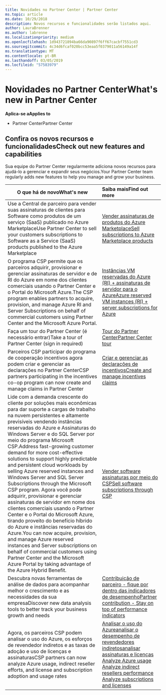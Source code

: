```yaml
---
title: Novidades no Partner Center | Partner Center
ms.topic: article
ms.date: 10/29/2018
description: Novos recursos e funcionalidades serão listados aqui.
author: LauraBrenner
ms.author: labrenne
ms.localizationpriority: medium
ms.openlocfilehash: 1d943721894ba66da90897f6ff67cacbf7551cd3
ms.sourcegitcommit: 4c34d6fcaf020bcc53eaa5f0379011a56149a14f
ms.translationtype: MT
ms.contentlocale: pt-BR
ms.lasthandoff: 03/05/2019
ms.locfileid: "57583979"
---
```

# <a name="whats-new-in-partner-center"></a><span data-ttu-id="3c0ee-103">Novidades no Partner Center</span><span class="sxs-lookup"><span data-stu-id="3c0ee-103">What's new in Partner Center</span></span>

<span data-ttu-id="3c0ee-104">**Aplica-se a**</span><span class="sxs-lookup"><span data-stu-id="3c0ee-104">**Applies to**</span></span>

-  <span data-ttu-id="3c0ee-105">Partner Center</span><span class="sxs-lookup"><span data-stu-id="3c0ee-105">Partner Center</span></span>

## <a name="check-out-new-features-and-capabilities"></a><span data-ttu-id="3c0ee-106">Confira os novos recursos e funcionalidades</span><span class="sxs-lookup"><span data-stu-id="3c0ee-106">Check out new features and capabilities</span></span> 

<span data-ttu-id="3c0ee-107">Sua equipe do Partner Center regularmente adiciona novos recursos para ajudá-lo a gerenciar e expandir seus negócios.</span><span class="sxs-lookup"><span data-stu-id="3c0ee-107">Your Partner Center team regularly adds new features to help you manage and grow your business.</span></span>


|<span data-ttu-id="3c0ee-108">**O que há de novo**</span><span class="sxs-lookup"><span data-stu-id="3c0ee-108">**What's new**</span></span>   |<span data-ttu-id="3c0ee-109">**Saiba mais**</span><span class="sxs-lookup"><span data-stu-id="3c0ee-109">**Find out more**</span></span>   |
|----------------------|:-----------------|
|<span data-ttu-id="3c0ee-110">Use a Central de parceiro para vender suas assinaturas de clientes para Software como produtos de um serviço (SaaS) publicado no Azure Marketplace</span><span class="sxs-lookup"><span data-stu-id="3c0ee-110">Use Partner Center to sell your customers subscriptions to Software as a Service (SaaS) products published to the Azure Marketplace</span></span>  | [<span data-ttu-id="3c0ee-111">Vender assinaturas de produtos do Azure Marketplace</span><span class="sxs-lookup"><span data-stu-id="3c0ee-111">Sell subscriptions to Azure Marketplace products</span></span>](sell-marketplace-products.md)|
|<span data-ttu-id="3c0ee-112">O programa CSP permite que os parceiros adquirir, provisionar e gerenciar assinaturas de servidor e de RI do Azure em nome dos clientes comerciais usando o Partner Center e o Portal do Microsoft Azure.</span><span class="sxs-lookup"><span data-stu-id="3c0ee-112">The CSP program enables partners to acquire, provision, and manage Azure RI and Server Subscriptions on behalf of commercial customers using Partner Center and the Microsoft Azure Portal.</span></span>|[<span data-ttu-id="3c0ee-113">Instâncias VM reservadas do Azure (RI) + assinaturas de servidor para o Azure</span><span class="sxs-lookup"><span data-stu-id="3c0ee-113">Azure reserved VM instances (RI) + server subscriptions for Azure</span></span>](azure-ri-server-subscriptions.md)|
|<span data-ttu-id="3c0ee-114">Faça um tour do Partner Center (é necessário entrar)</span><span class="sxs-lookup"><span data-stu-id="3c0ee-114">Take a tour of Partner Center (sign in required)</span></span>|[<span data-ttu-id="3c0ee-115">Tour do Partner Center</span><span class="sxs-lookup"><span data-stu-id="3c0ee-115">Partner Center tour</span></span>](https://partnercenter.microsoft.com/pcv/redirect?authenticate=true&redirect=%2Fdashboard%2Foverview)|
|<span data-ttu-id="3c0ee-116">Parceiros CSP participar do programa de cooperação incentivos agora podem criar e gerenciar as declarações no Partner Center</span><span class="sxs-lookup"><span data-stu-id="3c0ee-116">CSP partners participating in the incentives co-op program can now create and manage claims in Partner Center</span></span>|[<span data-ttu-id="3c0ee-117">Criar e gerenciar as declarações de incentivos</span><span class="sxs-lookup"><span data-stu-id="3c0ee-117">Create and manage incentives claims</span></span>](create-incentives-claims.md)|
|<span data-ttu-id="3c0ee-118">Lide com a demanda crescente do cliente por soluções mais econômicas para dar suporte a cargas de trabalho na nuvem persistentes e altamente previsíveis vendendo instâncias reservadas do Azure e Assinaturas do Windows Server e do SQL Server por meio do programa Microsoft CSP.</span><span class="sxs-lookup"><span data-stu-id="3c0ee-118">Address fast-growing customer demand for more cost-effective solutions to support highly predictable and persistent cloud workloads by selling Azure reserved instances and Windows Server and SQL Server Subscriptions through the Microsoft CSP program.</span></span> <span data-ttu-id="3c0ee-119">Agora você pode adquirir, provisionar e gerenciar assinaturas de servidor em nome dos clientes comerciais usando o Partner Center e o Portal do Microsoft Azure, tirando proveito do benefício híbrido do Azure e instâncias reservadas do Azure.</span><span class="sxs-lookup"><span data-stu-id="3c0ee-119">You can now acquire, provision, and manage Azure reserved instances and Server subscriptions on behalf of commercial customers using Partner Center and the Microsoft Azure Portal by taking advantage of the Azure Hybrid Benefit.</span></span>|[<span data-ttu-id="3c0ee-120">Vender software assinaturas por meio do CSP</span><span class="sxs-lookup"><span data-stu-id="3c0ee-120">Sell software subscriptions through CSP</span></span>](csp-software-subscriptions.md)|
|<span data-ttu-id="3c0ee-121">Descubra novas ferramentas de análise de dados para acompanhar melhor o crescimento e as necessidades da sua empresa</span><span class="sxs-lookup"><span data-stu-id="3c0ee-121">Discover new data analysis tools to better track your business growth and needs</span></span>| [<span data-ttu-id="3c0ee-122">Contribuição de parceiro - fique por dentro das indicadores de desempenho</span><span class="sxs-lookup"><span data-stu-id="3c0ee-122">Partner contribution - Stay on top of performance indicators</span></span>](partner-contributions.md)|
|<span data-ttu-id="3c0ee-123">Agora, os parceiros CSP podem analisar o uso do Azure, os esforços de revendedor indiretos e as taxas de adoção e uso de licenças e assinaturas</span><span class="sxs-lookup"><span data-stu-id="3c0ee-123">CSP partners can now analyze Azure usage, indirect reseller efforts, and license and subscription adoption and usage rates</span></span>|<span data-ttu-id="3c0ee-124">[Analisar o uso do Azure](analyze-azure-usage.md)[analisar o desempenho de revendedores indiretos](Analyze-indirect-resellers.md)[analisar assinaturas e licenças      ](analyze-subscriptions-licenses.md)</span><span class="sxs-lookup"><span data-stu-id="3c0ee-124">[Analyze Azure usage](analyze-azure-usage.md)  [Analyze indirect resellers performance](Analyze-indirect-resellers.md)    [Analyze subscriptions and licenses](analyze-subscriptions-licenses.md)</span></span>|

